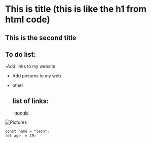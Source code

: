 # This is title (this is like the h1 from html code)

## This is the second title

## To do list:

-Add links to my website
- Add pictures to my web
- other

  ## list of links:

  -[google](https://www.google.com)


![Pictures](https://upload.wikimedia.org/wikipedia/commons/9/97/The_Earth_seen_from_Apollo_17.jpg)
  ```
  const name = "leon";
  let age  = 19;
  ```
